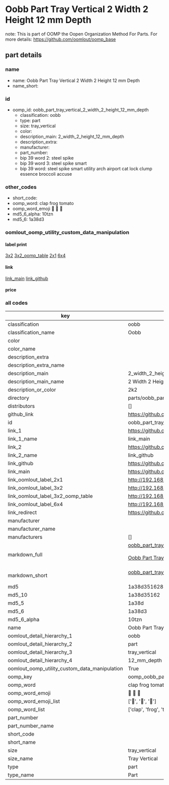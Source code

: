 # Oobb Part Tray Vertical 2 Width 2 Height 12 mm Depth  

note: This is part of OOMP the Oopen Organization Method For Parts. For more details: https://github.com/oomlout/oomp_base

##  part details
  







### name
* name: Oobb Part Tray Vertical 2 Width 2 Height 12 mm Depth
* name_short: 
### id
* oomp_id: oobb_part_tray_vertical_2_width_2_height_12_mm_depth
  * classification: oobb
  * type: part
  * size: tray_vertical
  * color: 
  * description_main: 2_width_2_height_12_mm_depth
  * description_extra: 
  * manufacturer: 
  * part_number: 
  * bip 39 word 2: steel spike
  * bip 39 word 3: steel spike smart
  * bip 39 word: steel spike smart utility arch airport cat lock clump essence broccoli accuse

### other_codes
* short_code: 
* oomp_word: clap frog tomato
* oomp_word_emoji :clap: :frog: :tomato:
* md5_6_alpha: 10tzn
* md5_6: 1a38d3






### oomlout_oomp_utility_custom_data_manipulation
#### label print
[3x2](http://192.168.1.245:1112/?label=oomp%2010tzn)
[3x2_oomp_table](http://192.168.1.108:1112/?label=oomp%2010tzn)
[2x1](http://192.168.1.242:1112/?label=oomp%2010tzn)
[6x4](http://192.168.1.55:1112/?label=oomp%2010tzn)    

#### link

[link_main](https://github.com/oomlout/oomlout_oomp_version_1_messy/tree/main/parts/oobb_part_tray_vertical_2_width_2_height_12_mm_depth) [link_github](https://github.com/oomlout/oomlout_oomp_version_1_messy/tree/main/parts/oobb_part_tray_vertical_2_width_2_height_12_mm_depth)                             

#### price







### all codes 
| key | value |  
| --- | --- |  
| classification | oobb |  
| classification_name | Oobb |  
| color |  |  
| color_name |  |  
| description_extra |  |  
| description_extra_name |  |  
| description_main | 2_width_2_height_12_mm_depth |  
| description_main_name | 2 Width 2 Height 12 mm Depth |  
| description_or_color | 2k2 |  
| directory | parts/oobb_part_tray_vertical_2_width_2_height_12_mm_depth |  
| distributors | [] |  
| github_link | https://github.com/oomlout/oomlout_oomp_part_src/tree/main/parts/oobb_part_tray_vertical_2_width_2_height_12_mm_depth |  
| id | oobb_part_tray_vertical_2_width_2_height_12_mm_depth |  
| link_1 | https://github.com/oomlout/oomlout_oomp_version_1_messy/tree/main/parts/oobb_part_tray_vertical_2_width_2_height_12_mm_depth |  
| link_1_name | link_main |  
| link_2 | https://github.com/oomlout/oomlout_oomp_version_1_messy/tree/main/parts/oobb_part_tray_vertical_2_width_2_height_12_mm_depth |  
| link_2_name | link_github |  
| link_github | https://github.com/oomlout/oomlout_oomp_version_1_messy/tree/main/parts/oobb_part_tray_vertical_2_width_2_height_12_mm_depth |  
| link_main | https://github.com/oomlout/oomlout_oomp_version_1_messy/tree/main/parts/oobb_part_tray_vertical_2_width_2_height_12_mm_depth |  
| link_oomlout_label_2x1 | http://192.168.1.242:1112/?label=oomp%2010tzn |  
| link_oomlout_label_3x2 | http://192.168.1.245:1112/?label=oomp%2010tzn |  
| link_oomlout_label_3x2_oomp_table | http://192.168.1.108:1112/?label=oomp%2010tzn |  
| link_oomlout_label_6x4 | http://192.168.1.55:1112/?label=oomp%2010tzn |  
| link_redirect | https://github.com/oomlout/oomlout_oomp_version_1_messy/tree/main/parts/oobb_part_tray_vertical_2_width_2_height_12_mm_depth |  
| manufacturer |  |  
| manufacturer_name |  |  
| manufacturers | [] |  
| markdown_full | [oobb_part_tray_vertical_2_width_2_height_12_mm_depth](none)<br>[](none)<br>[Oobb Part Tray Vertical 2 Width 2 Height 12 Mm Depth](none)<br><br> |  
| markdown_short | [oobb_part_tray_vertical_2_width_2_height_12_mm_depth](none)<br><br> |  
| md5 | 1a38d3516283647816058f05993476a9 |  
| md5_10 | 1a38d35162 |  
| md5_5 | 1a38d |  
| md5_6 | 1a38d3 |  
| md5_6_alpha | 10tzn |  
| name | Oobb Part Tray Vertical 2 Width 2 Height 12 mm Depth |  
| oomlout_detail_hierarchy_1 | oobb |  
| oomlout_detail_hierarchy_2 | part |  
| oomlout_detail_hierarchy_3 | tray_vertical |  
| oomlout_detail_hierarchy_4 | 12_mm_depth |  
| oomlout_oomp_utility_custom_data_manipulation | True |  
| oomp_key | oomp_oobb_part_tray_vertical_2_width_2_height_12_mm_depth |  
| oomp_word | clap frog tomato |  
| oomp_word_emoji | :clap: :frog: :tomato: |  
| oomp_word_emoji_list | [':clap:', ':frog:', ':tomato:'] |  
| oomp_word_list | ['clap', 'frog', 'tomato'] |  
| part_number |  |  
| part_number_name |  |  
| short_code |  |  
| short_name |  |  
| size | tray_vertical |  
| size_name | Tray Vertical |  
| type | part |  
| type_name | Part |  
